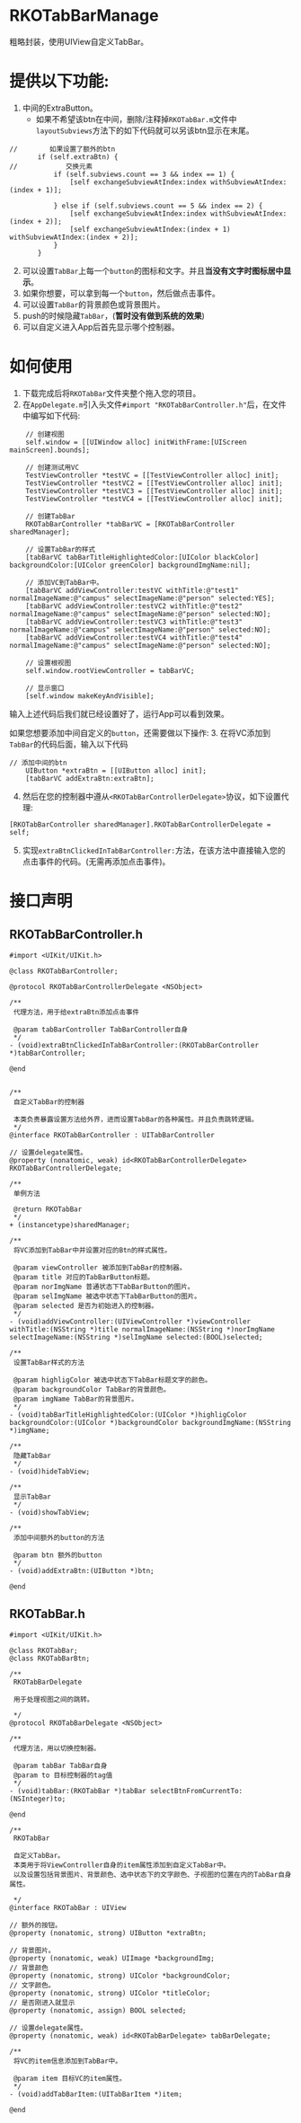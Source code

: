 # RKOTabBarManage
粗略封装，使用UIView自定义TabBar。

# 提供以下功能:
1. 中间的ExtraButton。
    - 如果不希望该btn在中间，删除/注释掉`RKOTabBar.m`文件中`layoutSubviews`方法下的如下代码就可以另该btn显示在末尾。
 ```objc
//        如果设置了额外的btn
        if (self.extraBtn) {
//            交换元素
            if (self.subviews.count == 3 && index == 1) {
                [self exchangeSubviewAtIndex:index withSubviewAtIndex:(index + 1)];

            } else if (self.subviews.count == 5 && index == 2) {
                [self exchangeSubviewAtIndex:index withSubviewAtIndex:(index + 2)];
                [self exchangeSubviewAtIndex:(index + 1) withSubviewAtIndex:(index + 2)];
            }
        }
```
2. 可以设置`TabBar`上每一个`button`的图标和文字。并且**当没有文字时图标居中显示**。
3. 如果你想要，可以拿到每一个`button`，然后做点击事件。
4. 可以设置`TabBar`的背景颜色或背景图片。
4. push的时候隐藏`TabBar`，(**暂时没有做到系统的效果**)
5. 可以自定义进入App后首先显示哪个控制器。

# 如何使用
1. 下载完成后将`RKOTabBar`文件夹整个拖入您的项目。
2. 在`AppDelegate.m`引入头文件`#import "RKOTabBarController.h"`后，在文件中编写如下代码:
```objc    
    // 创建视图
    self.window = [[UIWindow alloc] initWithFrame:[UIScreen mainScreen].bounds];
    
    // 创建测试用VC
    TestViewController *testVC = [[TestViewController alloc] init];
    TestViewController *testVC2 = [[TestViewController alloc] init];
    TestViewController *testVC3 = [[TestViewController alloc] init];
    TestViewController *testVC4 = [[TestViewController alloc] init];
    
    // 创建TabBar
    RKOTabBarController *tabBarVC = [RKOTabBarController sharedManager];
    
    // 设置TabBar的样式
    [tabBarVC tabBarTitleHighlightedColor:[UIColor blackColor] backgroundColor:[UIColor greenColor] backgroundImgName:nil];
    
    // 添加VC到TabBar中。
    [tabBarVC addViewController:testVC withTitle:@"test1" normalImageName:@"campus" selectImageName:@"person" selected:YES];
    [tabBarVC addViewController:testVC2 withTitle:@"test2" normalImageName:@"campus" selectImageName:@"person" selected:NO];
    [tabBarVC addViewController:testVC3 withTitle:@"test3" normalImageName:@"campus" selectImageName:@"person" selected:NO];
    [tabBarVC addViewController:testVC4 withTitle:@"test4" normalImageName:@"campus" selectImageName:@"person" selected:NO];
    
    // 设置根视图
    self.window.rootViewController = tabBarVC;
    
    // 显示窗口
    [self.window makeKeyAndVisible];
```
输入上述代码后我们就已经设置好了，运行App可以看到效果。

如果您想要添加中间自定义的`button`，还需要做以下操作:
3. 在将VC添加到`TabBar`的代码后面，输入以下代码
```objc    
// 添加中间的btn
    UIButton *extraBtn = [[UIButton alloc] init];
    [tabBarVC addExtraBtn:extraBtn];
```
4. 然后在您的控制器中遵从`<RKOTabBarControllerDelegate>`协议，如下设置代理:
```objc    
[RKOTabBarController sharedManager].RKOTabBarControllerDelegate = self;
```
5. 实现`extraBtnClickedInTabBarController:`方法，在该方法中直接输入您的点击事件的代码。(无需再添加点击事件)。

# 接口声明

## RKOTabBarController.h

```objc
#import <UIKit/UIKit.h>

@class RKOTabBarController;

@protocol RKOTabBarControllerDelegate <NSObject>

/**
 代理方法，用于给extraBtn添加点击事件
 
 @param tabBarController TabBarController自身
 */
- (void)extraBtnClickedInTabBarController:(RKOTabBarController *)tabBarController;

@end


/**
 自定义TabBar的控制器
 
 本类负责暴露设置方法给外界，进而设置TabBar的各种属性。并且负责跳转逻辑。
 */
@interface RKOTabBarController : UITabBarController

// 设置delegate属性。
@property (nonatomic, weak) id<RKOTabBarControllerDelegate> RKOTabBarControllerDelegate;

/**
 单例方法
 
 @return RKOTabBar
 */
+ (instancetype)sharedManager;

/**
 将VC添加到TabBar中并设置对应的Btn的样式属性。

 @param viewController 被添加到TabBar的控制器。
 @param title 对应的TabBarButton标题。
 @param norImgName 普通状态下TabBarButton的图片。
 @param selImgName 被选中状态下TabBarButton的图片。
 @param selected 是否为初始进入的控制器。
 */
- (void)addViewController:(UIViewController *)viewController withTitle:(NSString *)title normalImageName:(NSString *)norImgName selectImageName:(NSString *)selImgName selected:(BOOL)selected;

/**
 设置TabBar样式的方法

 @param highligColor 被选中状态下TabBar标题文字的颜色。
 @param backgroundColor TabBar的背景颜色。
 @param imgName TabBar的背景图片。
 */
- (void)tabBarTitleHighlightedColor:(UIColor *)highligColor backgroundColor:(UIColor *)backgroundColor backgroundImgName:(NSString *)imgName;

/**
 隐藏TabBar
 */
- (void)hideTabView;

/**
 显示TabBar
 */
- (void)showTabView;

/**
 添加中间额外的button的方法

 @param btn 额外的button
 */
- (void)addExtraBtn:(UIButton *)btn;

@end
```

## RKOTabBar.h

```objc
#import <UIKit/UIKit.h>

@class RKOTabBar;
@class RKOTabBarBtn;

/**
 RKOTabBarDelegate
 
 用于处理视图之间的跳转。
 
 */
@protocol RKOTabBarDelegate <NSObject>

/**
 代理方法，用以切换控制器。

 @param tabBar TabBar自身
 @param to 目标控制器的tag值
 */
- (void)tabBar:(RKOTabBar *)tabBar selectBtnFromCurrentTo:(NSInteger)to;

@end

/**
 RKOTabBar
 
 自定义TabBar。
 本类用于将ViewController自身的item属性添加到自定义TabBar中。
 以及设置包括背景图片、背景颜色、选中状态下的文字颜色、子视图的位置在内的TabBar自身属性。
 
 */
@interface RKOTabBar : UIView

// 额外的按钮。
@property (nonatomic, strong) UIButton *extraBtn;

// 背景图片。
@property (nonatomic, weak) UIImage *backgroundImg;
// 背景颜色
@property (nonatomic, strong) UIColor *backgroundColor;
// 文字颜色。
@property (nonatomic, strong) UIColor *titleColor;
// 是否刚进入就显示
@property (nonatomic, assign) BOOL selected;

// 设置delegate属性。
@property (nonatomic, weak) id<RKOTabBarDelegate> tabBarDelegate;

/**
 将VC的item信息添加到TabBar中。

 @param item 目标VC的item属性。
 */
- (void)addTabBarItem:(UITabBarItem *)item;

@end
```

## 
